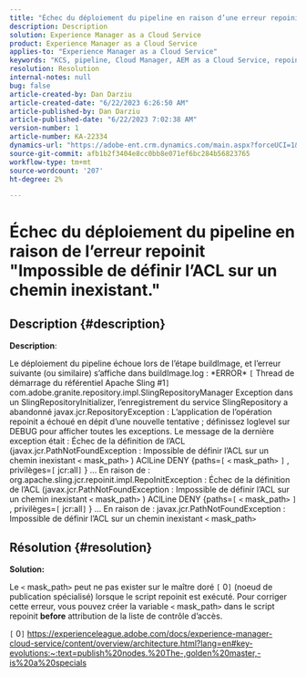 ```yaml
---
title: "Échec du déploiement du pipeline en raison d’une erreur repoinit \"Impossible de définir l’ACL sur un chemin inexistant .\""
description: Description
solution: Experience Manager as a Cloud Service
product: Experience Manager as a Cloud Service
applies-to: "Experience Manager as a Cloud Service"
keywords: "KCS, pipeline, Cloud Manager, AEM as a Cloud Service, repoinit"
resolution: Resolution
internal-notes: null
bug: false
article-created-by: Dan Darziu
article-created-date: "6/22/2023 6:26:50 AM"
article-published-by: Dan Darziu
article-published-date: "6/22/2023 7:02:38 AM"
version-number: 1
article-number: KA-22334
dynamics-url: "https://adobe-ent.crm.dynamics.com/main.aspx?forceUCI=1&pagetype=entityrecord&etn=knowledgearticle&id=d10e1cc3-c510-ee11-8f6d-6045bd006793"
source-git-commit: afb1b2f3404e8cc0bb8e071ef6bc284b56823765
workflow-type: tm+mt
source-wordcount: '207'
ht-degree: 2%

---
```


# Échec du déploiement du pipeline en raison de l’erreur repoinit &quot;Impossible de définir l’ACL sur un chemin inexistant.&quot;

## Description {#description}


<b>Description</b>:

Le déploiement du pipeline échoue lors de l’étape buildImage, et l’erreur suivante (ou similaire) s’affiche dans buildImage.log : \*ERROR\* `[` Thread de démarrage du référentiel Apache Sling #1`]`  com.adobe.granite.repository.impl.SlingRepositoryManager Exception dans un SlingRepositoryInitializer, l’enregistrement du service SlingRepository a abandonné javax.jcr.RepositoryException : L’application de l’opération repoinit a échoué en dépit d’une nouvelle tentative ; définissez loglevel sur DEBUG pour afficher toutes les exceptions. Le message de la dernière exception était : Échec de la définition de l’ACL (javax.jcr.PathNotFoundException : Impossible de définir l’ACL sur un chemin inexistant `<` mask_path`>` ) AClLine DENY {paths=`[` `<` mask_path`>` `]` , privilèges=`[` jcr:all`]` } ... En raison de : org.apache.sling.jcr.repoinit.impl.RepoInitException : Échec de la définition de l’ACL (javax.jcr.PathNotFoundException : Impossible de définir l’ACL sur un chemin inexistant `<` mask_path`>` ) AClLine DENY {paths=`[` `<` mask_path`>` `]` , privilèges=`[` jcr:all`]` } ... En raison de : javax.jcr.PathNotFoundException : Impossible de définir l’ACL sur un chemin inexistant `<` mask_path`>`


## Résolution {#resolution}


<b>Solution:</b>

Le `<` mask_path`>`  peut ne pas exister sur le maître doré `[` 0`]`  (noeud de publication spécialisé) lorsque le script repoinit est exécuté.
Pour corriger cette erreur, vous pouvez créer la variable `<` mask_path`>`  dans le script repoinit <b>before</b> attribution de la liste de contrôle d’accès.

`[` 0`]`  https://experienceleague.adobe.com/docs/experience-manager-cloud-service/content/overview/architecture.html?lang=en#key-evolutions:~:text=publish%20nodes.%20The-,golden%20master,-is%20a%20specials
